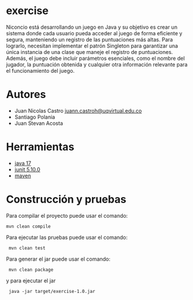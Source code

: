 # exercise

Niconcio está desarrollando un juego en Java y su objetivo es crear un sistema donde cada usuario pueda acceder al juego de forma eficiente y segura, manteniendo un registro de las puntuaciones más altas. Para lograrlo, necesitan implementar el patrón Singleton para garantizar una única instancia de una clase que maneje el registro de puntuaciones. Además, el juego debe incluir parámetros esenciales, como el nombre del jugador, la puntuación obtenida y cualquier otra información relevante para el funcionamiento del juego.

# Autores

- Juan Nicolas Castro juann.castroh@uqvirtual.edu.co
- Santiago Polania  
- Juan Stevan Acosta

# Herramientas

- [java 17](https://adoptium.net/es)
- [junit 5.10.0](https://mvnrepository.com/artifact/org.junit.jupiter/junit-jupiter-api/5.10.0)
- [maven](https://maven.apache.org)


# Construcción y pruebas

Para compilar el proyecto puede usar el comando:

```shell
mvn clean compile
```

Para ejecutar las pruebas puede usar el comando: 

```shell
 mvn clean test
```

Para generar el jar puede usar el comando: 

```shell
 mvn clean package
```

y para ejecutar el jar

```shell
 java -jar target/exercise-1.0.jar
```
